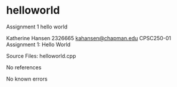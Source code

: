 # helloworld
Assignment 1 hello world

Katherine Hansen
2326665
kahansen@chapman.edu
CPSC250-01
Assignment 1: Hello World

Source Files:
helloworld.cpp

No references

No known errors
